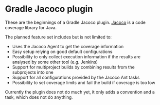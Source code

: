 Gradle Jacoco plugin
====================

These are the beginnings of a Gradle Jacoco plugin. [Jacoco](http://www.eclemma.org/jacoco/) is a code coverage library for Java. 

The planned feature set includes but is not limited to:
- Uses the Jacoco Agent to get the coverage information
- Easy setup relying on good default configurations
- Possibility to only collect execution information if the results are analysed by some other tool (e.g. Jenkins)
- Support for multiproject builds by combining results from the subprojects into one
- Support for all configurations provided by the Jacoco Ant tasks
- Possibility to set coverage limits and fail the build if coverage is too low

Currently the plugin does not do much yet, it only adds a convention and a task, which does not do anything.





